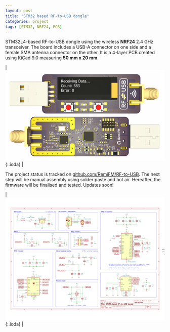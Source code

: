 ```yaml
---
layout: post
title: "STM32 based RF-to-USB dongle"
categories: project
tags: [STM32, NRF24, PCB]
---
```


STM32L4-based RF-to-USB dongle using the wireless **NRF24** 2.4 GHz transceiver. The board includes a USB-A connector on one side and a female SMA antenna connector on the other. It is a 4-layer PCB created using KiCad 9.0 measuring **50 mm x 20 mm**.

| ![RF2USB](/assets/img/pcb/pcb-rf2usb.png){:.ioda} |

The project status is tracked on [github.com/RemiFM/RF-to-USB](https://github.com/RemiFM/RF-to-USB/tree/main). The next step will be manual assembly using solder paste and hot air. Hereafter, the firmware will be finalised and tested. Updates soon!

| ![RF2USB](/assets/img/pcb/schematic-rf2usb.png){:.ioda} |